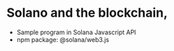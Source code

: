 # Solano and the blockchain,
- Sample program in Solana Javascript API
- npm package: @solana/web3.js